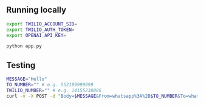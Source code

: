 ## Running locally

```bash
export TWILIO_ACCOUNT_SID=
export TWILIO_AUTH_TOKEN=
export OPENAI_API_KEY=

python app.py
```

## Testing
```bash
MESSAGE="Hello"
TO_NUMBER="" # e.g. 552199999999
TWILIO_NUMBER="" # e.g. 14155238886
curl -v -X POST -d "Body=$MESSAGE&From=whatsapp%3A%2B$TO_NUMBER&To=whatsapp%3A%2B$TWILIO_NUMBER" http://localhost:5000/chatbot/message
```
